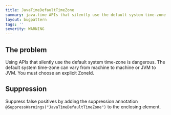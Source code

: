 ```yaml
---
title: JavaTimeDefaultTimeZone
summary: java.time APIs that silently use the default system time-zone are not allowed.
layout: bugpattern
tags: ''
severity: WARNING
---
```


<!--
*** AUTO-GENERATED, DO NOT MODIFY ***
To make changes, edit the @BugPattern annotation or the explanation in docs/bugpattern.
-->


## The problem
Using APIs that silently use the default system time-zone is dangerous. The default system time-zone can vary from machine to machine or JVM to JVM. You must choose an explicit ZoneId.

## Suppression
Suppress false positives by adding the suppression annotation `@SuppressWarnings("JavaTimeDefaultTimeZone")` to the enclosing element.

